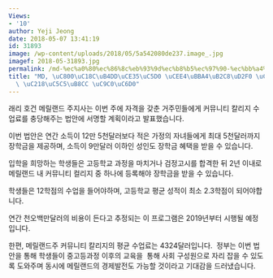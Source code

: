 ```yaml
---
Views:
- '10'
author: Yeji Jeong
date: 2018-05-07 13:41:19
id: 31893
image: /wp-content/uploads/2018/05/5a542080de237.image_.jpg
imagef: 2018-05-31893.jpg
permalink: /md-%ec%a0%80%ec%86%8c%eb%93%9d%ec%b8%b5%ec%97%90-%ec%bb%a4%eb%ae%a4%eb%8b%88%ed%8b%b0-%ec%b9%bc%eb%a6%ac%ec%a7%80-%ec%88%98%ec%97%85%eb%a3%8c-%ec%a7%80%ec%9b%90/
title: "MD, \uC800\uC18C\uB4DD\uCE35\uC5D0 \uCEE4\uBBA4\uB2C8\uD2F0 \uCE7C\uB9AC\uC9C0\
  \ \uC218\uC5C5\uB8CC \uC9C0\uC6D0"
---
```


래리 호건 메릴랜드 주지사는 이번 주에 자격을 갖춘 거주민들에게 커뮤니티 칼리지 수업료를 충당해주는 법안에 서명할 계획이라고 발표했습니다.

이번 법안은 연간 소득이 12만 5천달러보다 적은 가정의 자녀들에게 최대 5천달러까지 장학금을 제공하며, 소득이 9만달러 이하인 성인도 장학금 혜택을 받을 수 있습니다.

입학을 희망하는 학생들은 고등학교 과정을 마치거나 검정고시를 합격한 뒤 2년 이내로 메릴랜드 내 커뮤니티 컬리지 중 하나에 등록해야 장학금을 받을 수 있습니다.

학생들은 12학점의 수업을 들어야하며, 고등학교 평균 성적이 최소 2.3학점이 되어야합니다.

연간 천오백만달러의 비용이 든다고 추정되는 이 프로그램은 2019년부터 시행될 예정입니다.

한편, 메릴랜드주 커뮤니티 칼리지의 평균 수업료는 4324달러입니다.  정부는 이번 법안을 통해 학생들이 중고등과정 이후의 교육을  통해 사회 구성원으로 자리 잡을 수 있도록 도와주며 동시에 메릴랜드의 경제발전도 가능할 것이라고 기대감을 드러냈습니다.
